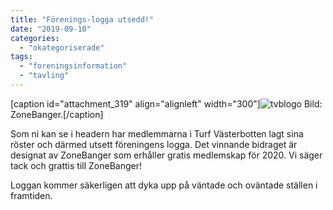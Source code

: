 ```yaml
---
title: "Förenings-logga utsedd!"
date: "2019-09-10"
categories: 
  - "okategoriserade"
tags: 
  - "foreningsinformation"
  - "tavling"
---
```


\[caption id="attachment\_319" align="alignleft" width="300"\]![tvblogo](https://turfvasterbotten.files.wordpress.com/2019/08/tvblogo-e1566489806623.png?w=300) Bild: ZoneBanger.\[/caption\]

Som ni kan se i headern har medlemmarna i Turf Västerbotten lagt sina röster och därmed utsett föreningens logga. Det vinnande bidraget är designat av ZoneBanger som erhåller gratis medlemskap för 2020. Vi säger tack och grattis till ZoneBanger!

Loggan kommer säkerligen att dyka upp på väntade och oväntade ställen i framtiden.
